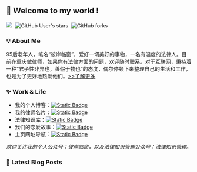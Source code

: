 ## 📌 Welcome to my world !

![](https://komarev.com/ghpvc/?username=LawyerLu&color=40c463)&nbsp; ![GitHub User's stars](https://img.shields.io/github/stars/LawyerLu) &nbsp;![GitHub forks](https://img.shields.io/github/forks/LawyerLu/ONEBLOG) 

### 💡 About Me

95后老年人，笔名“彼岸临窗”，爱好一切美好的事物，一名有温度的法律人。目前在重庆做律师，如果你有法律方面的问题，欢迎随时联系。对于互联网，秉持着一种“君子性非异也，善假于物也”的态度，偶尔停顿下来整理自己的生活和工作，也是为了更好地热爱他们。[>>了解更多](https://blog.luziyang.cn/about.html)

### ✨ Work & Life

- 我的个人博客：<a href="https://oneblog.me" target="_blank"><img alt="Static Badge" src="https://img.shields.io/badge/oneblog.me-%E5%8D%9A%E5%AE%A2-blue"></a>
- 我的律师名片：<a href="https://luziyang.cn" target="_blank"><img alt="Static Badge" src="https://img.shields.io/badge/luziyang.cn-%E5%BE%8B%E5%B8%88-ef6726"></a>
- 法律知识库：<a href="https://luziyang.cn/wiki" target="_blank"><img alt="Static Badge" src="https://img.shields.io/badge/wiki-%E6%B3%95%E5%BE%8B%E7%9F%A5%E8%AF%86%E7%AE%A1%E7%90%86-116fe5"></a>
- 我们的恋爱故事：<a href="https://bypic.cn" target="_blank"><img alt="Static Badge" src="https://img.shields.io/badge/bypic.cn-%E6%83%85%E4%BE%A3%E6%97%A5%E5%BF%97-e35ca6"></a>
- 主页网址导航：<a href="https://coolnav.com" target="_blank"><img alt="Static Badge" src="https://img.shields.io/badge/coolnav.com-%E9%85%B7%E5%AF%BC%E8%88%AA-267fef"></a>

*欢迎关注我的个人公众号：彼岸临窗，以及法律知识管理公众号：法律知识管理。*

### 📙 Latest Blog Posts



